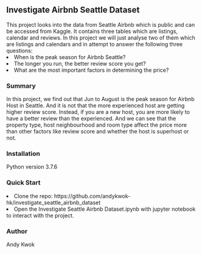<h2>Investigate Airbnb Seattle Dataset</h2>
This project looks into the data from Seattle Airbnb which is public and can be accessed from Kaggle. It contains three tables which are listings, calendar and reviews. In this project we will just analyse two of them which are listings and calendars and in attempt to answer the following three questions:<br>
<li>When is the peak season for Airbnb Seattle?</li>
<li>The longer you run, the better review score you get?</li>
<li>What are the most important factors in determining the price?</li>

<h3>Summary</h3>
In this project, we find out that Jun to August is the peak season for Airbnb Host in Seattle. And it is not that the more experienced host are getting higher review score. Instead, if you are a new host, you are more likely to have a better review than the experienced. And we can see that the property type, host neighbourhood and room type affect the price more than other factors like review score and whether the host is superhost or not.

<h3>Installation</h3>
Python version 3.7.6

<h3>Quick Start</h3>
<li>Clone the repo: https://github.com/andykwok-hk/investigate_seattle_airbnb_dataset</li>
<li>Open the Investigate Seattle Airbnb Dataset.ipynb with jupyter notebook to interact with the project.</li>

<h3>Author</h3>
Andy Kwok